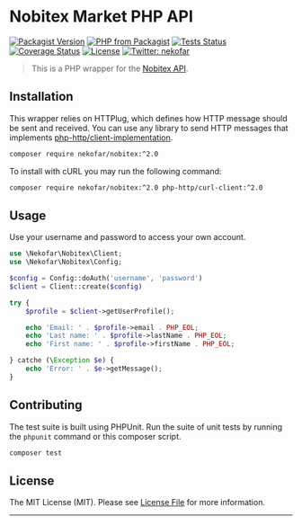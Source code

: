 # Nobitex Market PHP API

[![Packagist Version][icon-version]][link-version]
[![PHP from Packagist][icon-php-version]][link-php-version]
[![Tests Status][icon-workflow]][link-workflow]
[![Coverage Status][icon-coverage]][link-coverage]
[![License][icon-license]][link-license]
[![Twitter: nekofar][icon-twitter]][link-twitter]

> This is a PHP wrapper for the [Nobitex API][6].

## Installation

This wrapper relies on HTTPlug, which defines how HTTP message should be sent and received. 
You can use any library to send HTTP messages that implements [php-http/client-implementation][5].

```bash
composer require nekofar/nobitex:^2.0
```

To install with cURL you may run the following command:

```bash
composer require nekofar/nobitex:^2.0 php-http/curl-client:^2.0
```

## Usage

Use your username and password to access your own account.

```php
use \Nekofar\Nobitex\Client;
use \Nekofar\Nobitex\Config;

$config = Config::doAuth('username', 'password')
$client = Client::create($config)

try {
    $profile = $client->getUserProfile();

    echo 'Email: ' . $profile->email . PHP_EOL;
    echo 'Last name: ' . $profile->lastName . PHP_EOL;
    echo 'First name: ' . $profile->firstName . PHP_EOL;

} catche (\Exception $e) {
    echo 'Error: ' . $e->getMessage();
}
```

## Contributing

The test suite is built using PHPUnit. Run the suite of unit tests by running
the `phpunit` command or this composer script.

```bash
composer test
```

## License

The MIT License (MIT). Please see [License File](LICENSE) for more information.

---
[link-version]: https://packagist.org/packages/nekofar/nobitex
[link-php-version]: https://packagist.org/packages/nekofar/nobitex
[link-workflow]: https://github.com/nekofar/nobitex-api-php-client/actions/workflows/tests.yml
[link-coverage]: https://codecov.io/gh/nekofar/nobitex-api-php-client
[link-license]: https://github.com/nekofar/nobitex-api-php-client/blob/master/LICENSE
[link-twitter]: https://twitter.com/nekofar

[icon-version]: https://img.shields.io/packagist/v/nekofar/nobitex.svg
[icon-php-version]: https://img.shields.io/packagist/php-v/nekofar/nobitex.svg
[icon-workflow]: https://img.shields.io/github/workflow/status/nekofar/nobitex-api-php-client/Tests
[icon-coverage]: https://codecov.io/gh/nekofar/nobitex-api-php-client/graph/badge.svg
[icon-license]: https://img.shields.io/packagist/l/nekofar/nobitex.svg
[icon-twitter]: https://img.shields.io/twitter/follow/nekofar.svg?style=flat

[5]: https://packagist.org/providers/php-http/client-implementation
[6]: https://apidocs.nobitex.market/en/
